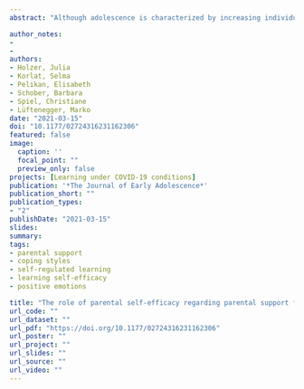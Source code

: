 ```yaml
---
abstract: "Although adolescence is characterized by increasing individuation, parental support represents an important resource especially in early adolescence. This multi-informant study examined the role of parental self-efficacy in providing emotional and instrumental support when early adolescents partially learned from home during the COVID-19 pandemic. Based on a resources model of coping, we examined effects of parental self-efficacy on early adolescents' reports of self-regulated learning (SRL), learning self-efficacy, and positive emotions, mediated via early adolescents’ problem-focused and emotion-focused coping. Assumptions were tested among 263 Austrian parent-child dyads. While the mediation assumption was rejected, we identified positive associations between emotional support and SRL, and between problem-focused coping and SRL, learning self-efficacy, and positive emotions. Instrumental support negatively related to SRL, suggesting benefits of emotional over instrumental support."

author_notes:
- 
- 
authors:
- Holzer, Julia
- Korlat, Selma 
- Pelikan, Elisabeth  
- Schober, Barbara
- Spiel, Christiane 
- Lüftenegger, Marko
date: "2021-03-15"
doi: "10.1177/02724316231162306"
featured: false
image: 
  caption: ''
  focal_point: ""
  preview_only: false
projects: [Learning under COVID-19 conditions]
publication: '*The Journal of Early Adolescence*'
publication_short: ""
publication_types:
- "2"
publishDate: "2021-03-15"
slides: 
summary:
tags:
- parental support
- coping styles
- self-regulated learning
- learning self-efficacy
- positive emotions

title: "The role of parental self-efficacy regarding parental support for early adolescents’ coping, self-regulated learning, learning self-efficacy and positive emotions"
url_code: ""
url_dataset: ""
url_pdf: "https://doi.org/10.1177/02724316231162306"
url_poster: ""
url_project: ""
url_slides: ""
url_source: ""
url_video: ""
---
```


